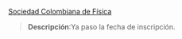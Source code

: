 [Sociedad Colombiana de Física](https://www.scf.com.co/index.html)
>**Descripción**:Ya paso la fecha de inscripción.





